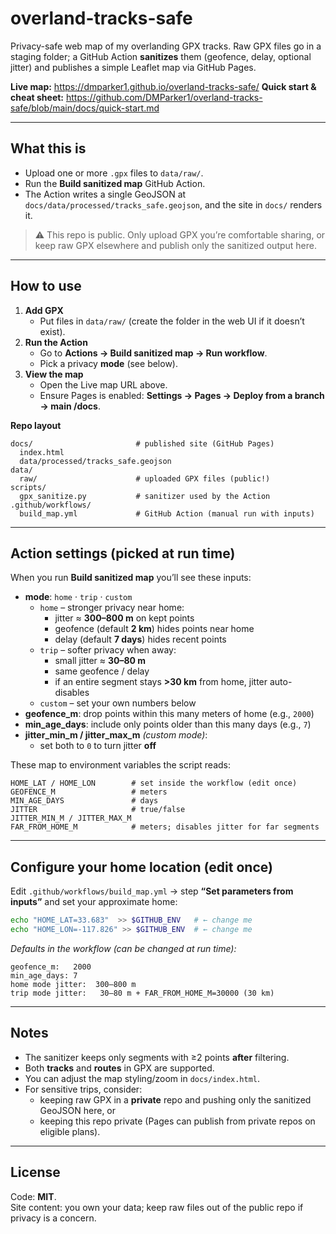 # overland-tracks-safe

Privacy-safe web map of my overlanding GPX tracks. Raw GPX files go in a staging folder; a GitHub Action **sanitizes** them (geofence, delay, optional jitter) and publishes a simple Leaflet map via GitHub Pages.

**Live map:** https://dmparker1.github.io/overland-tracks-safe/
**Quick start & cheat sheet:** https://github.com/DMParker1/overland-tracks-safe/blob/main/docs/quick-start.md


---

## What this is

- Upload one or more `.gpx` files to `data/raw/`.
- Run the **Build sanitized map** GitHub Action.
- The Action writes a single GeoJSON at `docs/data/processed/tracks_safe.geojson`, and the site in `docs/` renders it.

> ⚠️ This repo is public. Only upload GPX you’re comfortable sharing, or keep raw GPX elsewhere and publish only the sanitized output here.

---

## How to use

1. **Add GPX**
   - Put files in `data/raw/` (create the folder in the web UI if it doesn’t exist).
2. **Run the Action**
   - Go to **Actions → Build sanitized map → Run workflow**.
   - Pick a privacy **mode** (see below).
3. **View the map**
   - Open the Live map URL above.
   - Ensure Pages is enabled: **Settings → Pages → Deploy from a branch → main /docs**.

**Repo layout**
```text
docs/                       # published site (GitHub Pages)
  index.html
  data/processed/tracks_safe.geojson
data/
  raw/                      # uploaded GPX files (public!)
scripts/
  gpx_sanitize.py           # sanitizer used by the Action
.github/workflows/
  build_map.yml             # GitHub Action (manual run with inputs)
```

---

## Action settings (picked at run time)

When you run **Build sanitized map** you’ll see these inputs:

- **mode**: `home` · `trip` · `custom`
  - `home` – stronger privacy near home:
    - jitter ≈ **300–800 m** on kept points
    - geofence (default **2 km**) hides points near home
    - delay (default **7 days**) hides recent points
  - `trip` – softer privacy when away:
    - small jitter ≈ **30–80 m**
    - same geofence / delay
    - if an entire segment stays **>30 km** from home, jitter auto-disables
  - `custom` – set your own numbers below
- **geofence_m**: drop points within this many meters of home (e.g., `2000`)
- **min_age_days**: include only points older than this many days (e.g., `7`)
- **jitter_min_m / jitter_max_m** *(custom mode)*:
  - set both to `0` to turn jitter **off**

These map to environment variables the script reads:
```text
HOME_LAT / HOME_LON        # set inside the workflow (edit once)
GEOFENCE_M                 # meters
MIN_AGE_DAYS               # days
JITTER                     # true/false
JITTER_MIN_M / JITTER_MAX_M
FAR_FROM_HOME_M            # meters; disables jitter for far segments
```

---

## Configure your home location (edit once)

Edit `.github/workflows/build_map.yml` → step **“Set parameters from inputs”** and set your approximate home:
```bash
echo "HOME_LAT=33.683"  >> $GITHUB_ENV   # ← change me
echo "HOME_LON=-117.826" >> $GITHUB_ENV  # ← change me
```

_Defaults in the workflow (can be changed at run time):_
```text
geofence_m:   2000
min_age_days: 7
home mode jitter:  300–800 m
trip mode jitter:   30–80 m + FAR_FROM_HOME_M=30000 (30 km)
```

---

## Notes

- The sanitizer keeps only segments with ≥2 points **after** filtering.
- Both **tracks** and **routes** in GPX are supported.
- You can adjust the map styling/zoom in `docs/index.html`.
- For sensitive trips, consider:
  - keeping raw GPX in a **private** repo and pushing only the sanitized GeoJSON here, or
  - keeping this repo private (Pages can publish from private repos on eligible plans).

---

## License

Code: **MIT**.  
Site content: you own your data; keep raw files out of the public repo if privacy is a concern.
